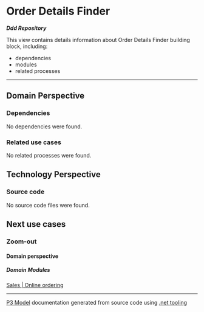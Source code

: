 ﻿
# Order Details Finder

***Ddd Repository***  

This view contains details information about Order Details Finder building block, including:
- dependencies
- modules
- related processes  

---



## Domain Perspective


### Dependencies

No dependencies were found.  

### Related use cases

No related processes were found.  

## Technology Perspective


### Source code

No source code files were found.  

## Next use cases


### Zoom-out


#### Domain perspective


##### Domain Modules

[Sales | Online ordering](OnlineOrdering-module.md)  

---

[P3 Model](https://github.com/P3-model/P3-model) documentation generated from source code using [.net tooling](https://github.com/P3-model/P3-model-dotnet)